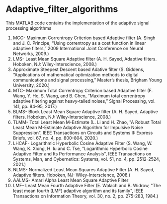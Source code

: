 # Adaptive_filter_algorithms
This MATLAB code contains the implementation of the adaptive signal processing algorithms 
1. MCC- Maximum Correntropy Criterion based Adaptive filter (A. Singh and J. C. Principe, “Using correntropy as a cost function in linear adaptive filters,” 2009 International Joint Conference on Neural Networks, 2009.)
2. LMS- Least Mean Square Adaptive filter (A. H. Sayed, Adaptive filters. Hoboken, NJ: Wiley-Interscience, 2008.)
3. Approximate Steepest Descent based Adative filter (S. Giddens, “Applications of mathematical optimization methods to digital communications and signal processing,” Master’s thesis, Brigham Young University, 2020.)
4. MTC- Maximum Total Correntropy Criterion based Adaptive filter (F. Wang, Y. He, S. Wang, and B. Chen, “Maximum total correntropy adaptive filtering against heavy-tailed noises,” Signal Processing, vol. 141, pp. 84–95, 2017.)
5. BLMS- Block Least Mean Square Adaptive filter (A. H. Sayed, Adaptive filters. Hoboken, NJ: Wiley-Interscience, 2008.)
6. TLMM- Total Least Mean M-Estimate (L. Li and H. Zhao, "A Robust Total Least Mean M-Estimate Adaptive Algorithm for Impulsive Noise Suppression", IEEE Transactions on Circuits and Systems II: Express Briefs, vol. 67, no. 4, pp. 800-804, 2020.)
7. LHCAF- Logarithmic Hyperbolic Cosine Adaptive Filter (S. Wang, W. Wang, K. Xiong, H. Iu and C. Tse, "Logarithmic Hyperbolic Cosine Adaptive Filter and Its Performance Analysis", IEEE Transactions on Systems, Man, and Cybernetics: Systems, vol. 51, no. 4, pp. 2512-2524, 2021.)
8. NLMS- Normalized Least Mean Squares Adaptive Filter (A. H. Sayed, Adaptive filters. Hoboken, NJ: Wiley-Interscience, 2008.)
9. AALMS- Amari Alpha Least Mean Square Adaptive Filter
10. LMF- Least Mean Fourth Adaptive Filter (E. Walach and B. Widrow, "The least mean fourth (LMF) adaptive algorithm and its family", IEEE Transactions on Information Theory, vol. 30, no. 2, pp. 275-283, 1984.)
